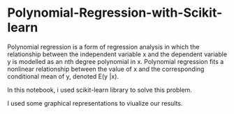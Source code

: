 # Polynomial-Regression-with-Scikit-learn

Polynomial regression is a form of regression analysis in which the relationship between the independent variable x and the dependent variable y is modelled as an nth degree polynomial in x. Polynomial regression fits a nonlinear relationship between the value of x and the corresponding conditional mean of y, denoted E(y |x).

In this notebook, i used scikit-learn library to solve this problem.

I used some graphical representations to viualize our results.
